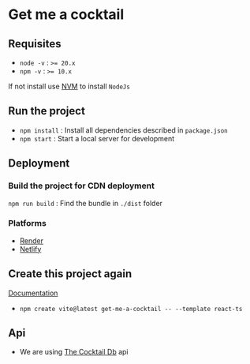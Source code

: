 # Get me a cocktail

## Requisites

- `node -v` : `>= 20.x`
- `npm -v` : `>= 10.x`

If not install use [NVM](https://github.com/nvm-sh/nvm#install--update-script) to install `NodeJs`

## Run the project

- `npm install` : Install all dependencies described in `package.json`
- `npm start` : Start a local server for development

## Deployment

### Build the project for CDN deployment

`npm run build` : Find the bundle in `./dist` folder

### Platforms

- [Render](https://render.com)
- [Netlify](https://www.netlify.com/)

## Create this project again

[Documentation](https://vitejs.dev/guide/#scaffolding-your-first-vite-project)

- `npm create vite@latest get-me-a-cocktail -- --template react-ts` 

## Api

- We are using [The Cocktail Db](https://www.thecocktaildb.com/api.php) api